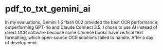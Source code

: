 # pdf_to_txt_gemini_ai
In my evaluations, Gemini 1.5 flash 002 provided the best OCR performance, outperforming GPT-4o and Claude Connect 3.5. I chose to use AI instead of direct OCR software because some Chinese books have vertical text formatting, which open-source OCR solutions failed to handle. After a day of development
